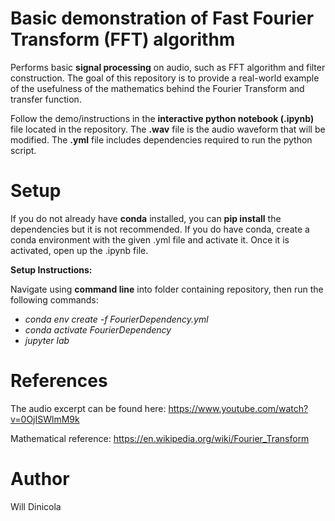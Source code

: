 # Basic demonstration of Fast Fourier Transform (FFT) algorithm
Performs basic **signal processing** on audio, such as FFT algorithm and filter construction. The goal of this repository is to provide a real-world example of the usefulness of the mathematics behind the Fourier Transform and transfer function.

Follow the demo/instructions in the **interactive python notebook (.ipynb)** file located in the repository.
The **.wav** file is the audio waveform that will be modified. The **.yml** file includes dependencies required to run the python script. 

# Setup
If you do not already have **conda** installed, you can **pip install** the dependencies but it is not recommended. 
If you do have conda, create a conda environment with the given .yml file and activate it. Once it is activated, open up the .ipynb file.

**Setup Instructions:**

Navigate using **command line** into folder containing repository, then run the following commands:

* *conda env create -f FourierDependency.yml*
* *conda activate FourierDependency*
* *jupyter lab*

# References
The audio excerpt can be found here: https://www.youtube.com/watch?v=0OjISWlmM9k

Mathematical reference: https://en.wikipedia.org/wiki/Fourier_Transform


# Author
Will Dinicola
